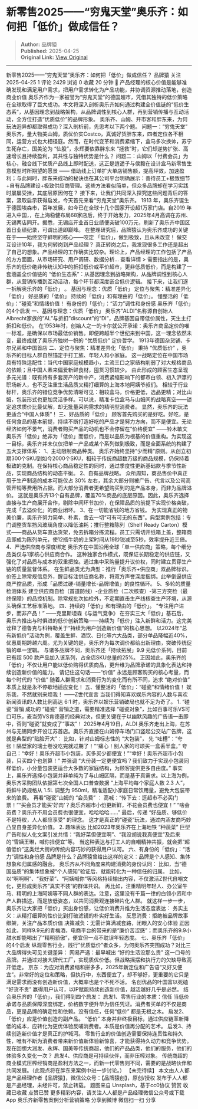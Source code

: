 # 新零售2025——“穷鬼天堂”奥乐齐：如何把「低价」做成信任？

> **Author:** 品牌猿  
> **Published:** 2025-04-25  
> **Original Link:** [View Original](https://www.woshipm.com/marketing/6209651.html)

---

新零售2025——“穷鬼天堂”奥乐齐：如何把「低价」做成信任？ 品牌猿 关注 2025-04-25 1 评论 2429 浏览 0 收藏 20 分钟 🔗 产品经理的核心价值是能够准确发现和满足用户需求，把用户需求转化为产品功能，并协调资源推动落地，创造商业价值 奥乐齐作为一家被誉为“穷鬼天堂”的德国超市，凭借其独特的低价策略在全球取得了巨大成功。本文将深入剖析奥乐齐如何通过构建全价值链的“低价生态系”，从基因理念到战略架构，从品牌调性到核心人群，再到营销传播与互动活动，全方位打造“优质低价”的品牌形象。 奥乐齐、山姆、开市客和胖东来，为何玩法迥异却都取得成功？深入剖析前，先思考以下两个题。 问题一：“穷鬼天堂” 奥乐齐，量大物美山姆，质优价实Costco，真诚好货胖东来，四者定位各不相同，运营方式也大相径庭。然而，在时代变革和消费紧缩下，盒马多次换帅，苏宁生死存亡，国美沦为 “仙股”，永辉要依靠胖东来 “拯救”时，它们却逆势扩张、高速增长且持续盈利，其共性与独特优势是什么？ 问题二：山姆以「付费会员」为核心，融合线下优质产品线上即时配送，这正是逍遥子与侯毅在设计盒马新零售生意模型时所期望的愿景 —— 借助线上订单扩大单店销售额，提高坪效，加速盈利；与此同时，胖东来成功的秘诀也在其公司平台明确展示：善待员工+极致细节+自有品牌建设+极致供应商管理。这些方法看似简单，但众多品牌却在学习实践时屡屡受挫，其底层原因何在？ 接下来，让我们共同深入探究这些问题背后的答案，汲取启示获得启发，今天首先来看“穷鬼天堂”奥乐齐。 1913 年，奥乐齐诞生于德国埃森市，百年发展，如今已在全球十几个国家开设超1万家门店。自2019 年进入中国，，在上海稳健布局68家店后，终于开始发力，2025年4月高调在苏州、无锡两店同开。据悉，无锡店开业首日业绩便突破100万元，刷新了奥乐齐中国区首日业绩纪录，可谓出道即巅峰。 在整理研究后，品牌猿认为奥乐齐成功的关键在于——始终坚守鲜明的核心——咬定 「低价」，做到极致，且从未改变！ 做交互设计10年，我为何转岗到产品经理？ 真正转岗之后，我发现很多工作还是超出了自己的想象。产品经理的工作确实比较杂。理论上，产品经理的工作包括了产品的方方面面，从市场研究、用户调研、数据分析... 查看详情 > 需要指出的是，奥乐齐的低价绝非传统认知中的折扣低价或平价超市，更非低质低价，而是构建了一套涵盖全价值链的 “低价生态系”：从基因理念到战略架构，从品牌调性到核心人群，从营销传播到互动活动，每个环节都深度嵌合低价逻辑。 接下来，让我们逐一拆解奥乐齐的「低价」 。 基因与理念：优质「低价」 定位与聚焦：精准差异化「低价」 好品质的「低价」 持续的「低价」和有理由的「低价」。 懂整活的「低价」：“碰瓷”和情绪价值！ 有身份的「低价」：“活力”调性和身份感 奥乐齐「低价」的4个启发 一、基因与理念：优质「低价」 奥乐齐”ALDI”名称源自创始人Albrecht家族的”AL”与折扣”discount”的”DI”，品牌基因自带低价属性，天生主打折扣和低价。 在1953年时，创始人之一的卡尔就公开承诺：奥乐齐商品定价的唯一标准，是确保以市场最低价销售。即便跨越半个世纪来到中国，这一理念依然未变，最终成就了奥乐齐独树一帜的 “优质低价” 定价哲学。 1913年德国杂货铺、卡尔兄弟和中国首店 二、定位与聚焦：精准差异化「低价」 秉持 “优质低价” ，奥乐齐的目标人群自然锚定于打工族、年轻人和小家庭。 这一战略定位在中国市场具有特殊适配性：当代中国家庭规模趋小，主流三口之家结构削弱了对大规格商品的依赖；且中国人素来偏爱新鲜食材，囤货习惯较少。 由此形成的顾客生态呈现多元光谱：既有持有多套房产的新中产，消费紧缩影响下的都市白领、初入沪漂的职场新人，也不乏注重生活品质又精打细算的上海本地阿姨爷叔们。 相较于行业标杆，奥乐齐的错位竞争优势清晰可见：相较盒马，价格更低，选品更精；对比山姆，包装形式也更加灵活多样。可以说，精准卡位盒马与山姆间的战略真空——锁定追求质价比最优解，却无批量采购需求的精明型消费者。 显然，奥乐齐的玩法更适合“中国人体质”！ 三、好品质的「低价」 顾客首先购买的是好吃。好吃，是任何食品的基本前提，持续不断打造好吃的产品才是努力方向，而不是便宜。无论经济如何不景气，消费者购买产品的动机也不会停留在“价格便宜” ——铃木敏文 奥乐齐「低价」绝非为「低价」而低价，而是以品质为根基的价值重构。为实现这一目标，奥乐齐并未仅仅把单一产品或某个系列做到极致，而是全面系统的构建了五大支撑体系： 1、主动限制商品种类。 奥乐齐始终坚持”少而精”原则。从创立初期300个SKU到如今2000个SKU，相较于传统商超数万级的商品规模，仍保持着极致的克制。在保持核心商品稳定性的同时，通过季度性更新基础款与季节性新品，实现商品结构的动态平衡。 2、自有品牌战略。 众所周知，商品售价中真正用于生产制造的成本可能仅占 30% 左右，其余大部分则被广告、代言以及公司高管开销等费用所占据。而大部分消费者更希望购买到的是产品本身，而非为品牌溢价。 这就是奥乐齐13个自有品牌，覆盖70%商品的底层原因。因此，奥乐齐选择直接与生产商展开合作，剔除中间环节加价，在保障品质的前提下实现价格突破，完成「去溢价化」的商业闭环。 3、在一切能省钱的地方省钱。 为实现真正的物美价廉，奥乐齐努力简单、朴素，舍去一切“可有可无的东西”。典型案例包括：专门调整货车挡风玻璃角度以降低油耗；推行整箱陈列（Shelf Ready Carton）模式——商品从货车直达货架，免去拆箱分拣流程。员工只需切开纸箱上盖，整箱商品即成为陈列单元，使12瓶牛奶的上架时间从19秒锐减至5秒，效率提升近三倍。 4、严选供应商与深度绑定 奥乐齐在中国沿用全球「单一供应商」策略，每个细分品类仅与1家核心供应商合作。 这种独家合作模式，既保证长期稳定的供应链，又强化了对品质与成本的双重把控。通过集中采购量提升议价权，同时建立贯穿生产链的质量监督体系。 在生鲜品类尤为典型：推行「奥乐齐+供应商」双品牌标识。价签上除常规信息外，醒目标注供应商名称，将双方声誉深度捆绑。此举倒逼供应商严控品质，形成「品质过硬-销量增长-品牌增值」的良性循环。 5、多轮的质量检测体系 建立供应商自检（首道防线）-企业质检（二次核查）-第三方突检（最终保障）的品控机制。除常规批次抽检外，不定期直击生产线核查生产环境，从源头确保工艺标准落地。 四、持续的「低价」和有理由的「低价」。 “专注用户进步，而非产品！” ——克里斯坦森《与运气竞争》 在夯实三大「低价」基石后，奥乐齐推出与时俱进的低价创新策略——持续为「低价」注入新鲜和活力。这完美诠释了德鲁克与科特勒关于“持续为用户创造新价值”的核心思想。 以2024年“总有新低价”活动为例，覆盖生鲜、酒饮、日化等六大品类，部分单品降幅近40%，优惠周期跨越六周。尤为关键的是，奥乐齐为每次调价都给出新理由，突破传统促销的单一逻辑。 与诸多品牌不同，奥乐齐还「持续拓展」9.9 元低价系列，目前已有超 500 款产品加入该系列，占全店SKU总量的25%。 正因如此，奥乐齐的「低价」不仅让用户能以低价购得优质商品，更升维为品牌承诺的具象化表达和持续创造新价值的能力。 请记住这句话——“价值” 永远是顾客购买的核心考量，而每个时代的 “价值” 随着人群需求和消费行为的变化而有所不同，追求 “绝对价值” 本质上就是永不停歇地适应变化！ 五、懂整活的「低价」：“碰瓷”和情绪价值！ 娱乐我，不然就别来烦我！ ——Z世代宣言 当我们得知喜欢娱乐内容的人数与喜欢新闻资讯的人数比例高达 6:1 时，奥乐齐以娱乐营销破局也就不足为奇了。 1. “碰瓷”营销 成功的 “碰瓷” 营销之道，需要精准选择 “碰瓷对象”，比如百事可乐VS可口可乐，麦当劳VS肯德基的经典对决，但更关键在于以幽默风趣的广告语一击即中，否则“碰瓷”就变成了“事故”！ 2025年4月19日，ALDI 奥乐齐走出上海，在苏州与无锡同步开设江苏首店。奥乐齐直接在山姆停车场门口竖起公交站广告牌，这就是典型的“贴脸开大”： 比如，针对山姆标志性的 “大包装”， 先 “吐槽”：“夸张！隔壁家的瑞士卷没吃完就过期了！”“痛心！别人家的可颂买一盒丢半盒。” 夸自己：“幸好！奥乐齐超市小包装，买多买少都便宜！”“幸好！奥乐齐超市小包装，只买四个也划算！” 并强调 “大份装一定更便宜吗？我们致力于实现小包装同样低价，小分量包装更适合大多数的家庭结构，为顾客提供更多自由度。” 事实上，奥乐齐选择小包装并非单纯为了与山姆区隔，而是基于真需求。以上海为例，奥乐齐采购团队依据第七次全国人口普查数据 “上海平均每个家庭人数 2.3 人”，将鲜牛奶规格从 1.5L 调整为 950ml，精准适配小家庭日常饮用量，避免大包装带来的浪费。 再看“碰瓷”山姆的 “会员费” ： 高喊：“传下去：逛超市不必买门票！”“买会员才能买‘好肉’？奥乐齐超市小份更新鲜，不花会员费也便宜！” “啥会员费？奥乐齐不用会员费也很便宜，哈哈哈哈……” 最后，传递 “好品质、够低价不是特权，人人都应享受” 的理念。 这才是真正的“碰瓷”玩法，通过内涵友商巧妙凸显自身差异化价值。 2. 趣味表达 比如2023年奥乐齐在上海地铁 “种蔬菜” 巨型广告和拟人化文案引发共情：“我好菜但便宜啊”、“我没胡说我真便宜”及后来的“雪姨王琳，喊你捡便宜”等。 当这种表达与打工人的自嘲精神共振，就会把“超值低价”这类烂大街的传统内容巧妙的获得用户认可。 六、有身份的「低价」：“活力”调性和身份感 品牌是什么？品牌猿曾给出这样的定义：品牌是个人感知、集体想象和归属感的融合。 奥乐齐从不同角度来构建消费的身份认同： 比如，当“德国品质”的集体想象被“个人感知”验证后，就能转化为一种信任的归属。 比如，以“啊啊啊”、“我好菜”、“阿姨喊你”等风格持续输出内容，不仅激活Z世代自嘲文化，更形成奥乐齐”真实不装”的群体共识。 再比如，注重精明年轻人、办公室牛马、精明的上海阿姨等不同人群的表达。注意，这里没有千篇一律的白领小资和中产人群描述，而是放低姿态，以共同消费观连接碎片化人群。 就这样一步一步，奥乐齐让大家把「低价」买出身份感，让低价消费升维为生活态度表达： 务实主义：从精打细算的性价比到打破滤镜的朴实好生活。 反思消费：拒绝被品牌故事绑架，关注产品本质价值 决策减负：无需计算满减套路，闭眼入的安心体验 正因如此，同样9.9元的青梅酒，电商平台的带来的是“廉价苦涩感”；而奥乐齐的9.9小甜水却能喝出了“精明骄傲”，便宜但一点不耽误年轻态度。 七、奥乐齐「低价」的4个启发 纵观零售行业，践行”优质低价”者众多，为何奥乐齐突围成功？对比三大品牌得失可见关键差异： 网易严选：最早喊出 “好的生活没那么贵” 这一口号的品牌。并通过对接大牌代工厂，实现质优价低。但战略摇摆和执行力的欠缺导致高开低走。 京东：为应对消费紧缩和拼多多，2025年新定位和广告语“又好又便宜”。非常好的定位和策略，但执行中，东西便宜了，却不够好，更重要的它只是满足需求而没有创造新价值，大概率也是个不死不活。 名创优品的叶国富以死磕 “好货不贵” 赢得用户认可，以IP赋能持续创造新价值，越活越好几乎是必然。 结合奥乐齐的「低价」，我们得到四个启发： 启发1、零售行业的本质：信任 当低价承诺与品质保障深度绑定，价格数字便升华为信任凭证。消费者买单的不仅是商品，更是品牌的确定性和依赖。没有信任，任何“低价” 都是无根之木。 启发2、「低价」应是价值创造的副产品。 “低价” 本身并非终极目标，通过供应链革新降低的成本，应转化为更优体验反哺消费者。本质是价值再分配的艺术。 启发3、持续创造新价值才是真正的护城河。 零售行业的价值创造需要保持连贯性和持久性，唯有不断为消费者带来新价值新体验新惊喜，才能获得持久动力和竞争优势。 现在回想大润发、永辉、国美等传统商超，他们的产品品类，他们的服务，他们的体验多久变化一次？ 启发4、供应商是可持续伙伴，而非压榨对象。 传统商超的商业模式压榨经销商是盈利方法之一，而新一代零售则不同，需要的是战略伙伴和共同发展。（此观点将在胖东来案例中进一步讨论。） 【未完待续】 本文由人人都是产品经理作者【品牌猿】，微信公众号：【品牌猿创】，原创/授权 发布于人人都是产品经理，未经许可，禁止转载。 题图来自 Unsplash，基于cc0协议 赞赏 收藏已收藏 点赞已赞 更多精彩内容，请关注人人都是产品经理微信公众号或下载App 奥乐齐新零售案例分析营销策略 分享到微博 微信扫一扫 分享